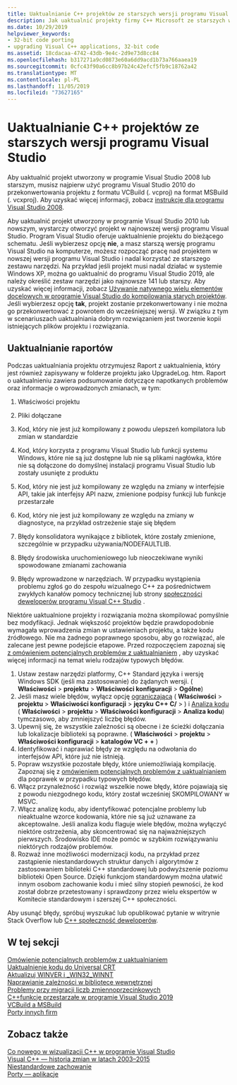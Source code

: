 ```yaml
---
title: Uaktualnianie C++ projektów ze starszych wersji programu Visual Studio
description: Jak uaktualnić projekty firmy C++ Microsoft ze starszych wersji programu Visual Studio.
ms.date: 10/29/2019
helpviewer_keywords:
- 32-bit code porting
- upgrading Visual C++ applications, 32-bit code
ms.assetid: 18cdacaa-4742-43db-9e4c-2d9e73d8cc84
ms.openlocfilehash: b317271a9cd0873e60a6dd9acd1b73a766aaea19
ms.sourcegitcommit: 0cfc43f90a6cc8b97b24c42efcf5fb9c18762a42
ms.translationtype: MT
ms.contentlocale: pl-PL
ms.lasthandoff: 11/05/2019
ms.locfileid: "73627165"
---
```

# <a name="upgrade-c-projects-from-earlier-versions-of-visual-studio"></a>Uaktualnianie C++ projektów ze starszych wersji programu Visual Studio

Aby uaktualnić projekt utworzony w programie Visual Studio 2008 lub starszym, musisz najpierw użyć programu Visual Studio 2010 do przekonwertowania projektu z formatu VCBuild (. vcproj) na format MSBuild (. vcxproj). Aby uzyskać więcej informacji, zobacz [instrukcje dla programu Visual Studio 2008](use-native-multi-targeting.md#instructions-for-visual-studio-2008).

Aby uaktualnić projekt utworzony w programie Visual Studio 2010 lub nowszym, wystarczy otworzyć projekt w najnowszej wersji programu Visual Studio. Program Visual Studio oferuje uaktualnienie projektu do bieżącego schematu. Jeśli wybierzesz opcję **nie**, a masz starszą wersję programu Visual Studio na komputerze, możesz rozpocząć pracę nad projektem w nowszej wersji programu Visual Studio i nadal korzystać ze starszego zestawu narzędzi. Na przykład jeśli projekt musi nadal działać w systemie Windows XP, można go uaktualnić do programu Visual Studio 2019, ale należy określić zestaw narzędzi jako najnowsze 141 lub starszy. Aby uzyskać więcej informacji, zobacz [Używanie natywnego wielu elementów docelowych w programie Visual Studio do kompilowania starych projektów](use-native-multi-targeting.md). Jeśli wybierzesz opcję **tak**, projekt zostanie przekonwertowany i nie można go przekonwertować z powrotem do wcześniejszej wersji. W związku z tym w scenariuszach uaktualniania dobrym rozwiązaniem jest tworzenie kopii istniejących plików projektu i rozwiązania.

## <a name="upgrade-reports"></a>Uaktualnianie raportów

Podczas uaktualniania projektu otrzymujesz Raport z uaktualnienia, który jest również zapisywany w folderze projektu jako UpgradeLog. htm. Raport o uaktualnieniu zawiera podsumowanie dotyczące napotkanych problemów oraz informacje o wprowadzonych zmianach, w tym:

1. Właściwości projektu

2. Pliki dołączane

3. Kod, który nie jest już kompilowany z powodu ulepszeń kompilatora lub zmian w standardzie

4. Kod, który korzysta z programu Visual Studio lub funkcji systemu Windows, które nie są już dostępne lub nie są plikami nagłówka, które nie są dołączone do domyślnej instalacji programu Visual Studio lub zostały usunięte z produktu

5. Kod, który nie jest już kompilowany ze względu na zmiany w interfejsie API, takie jak interfejsy API nazw, zmienione podpisy funkcji lub funkcje przestarzałe

6. Kod, który nie jest już kompilowany ze względu na zmiany w diagnostyce, na przykład ostrzeżenie staje się błędem

7. Błędy konsolidatora wynikające z bibliotek, które zostały zmienione, szczególnie w przypadku używania/NODEFAULTLIB.

8. Błędy środowiska uruchomieniowego lub nieoczekiwane wyniki spowodowane zmianami zachowania

9. Błędy wprowadzone w narzędziach. W przypadku wystąpienia problemu zgłoś go do zespołu wizualnego C++ za pośrednictwem zwykłych kanałów pomocy technicznej lub strony [społeczności deweloperów programu Visual C++ Studio](https://developercommunity.visualstudio.com/spaces/62/index.html) .

Niektóre uaktualnione projekty i rozwiązania można skompilować pomyślnie bez modyfikacji. Jednak większość projektów będzie prawdopodobnie wymagała wprowadzenia zmian w ustawieniach projektu, a także kodu źródłowego. Nie ma żadnego poprawnego sposobu, aby go rozwiązać, ale zalecane jest pewne podejście etapowe. Przed rozpoczęciem zapoznaj się [z omówieniem potencjalnych problemów z uaktualnianiem](../porting/overview-of-potential-upgrade-issues-visual-cpp.md) , aby uzyskać więcej informacji na temat wielu rodzajów typowych błędów.

 1. Ustaw zestaw narzędzi platformy, C++ Standard języka i wersję Windows SDK (jeśli ma zastosowanie) do żądanych wersji. ( **Właściwości** > **projektu** > **Właściwości konfiguracji** > **Ogólne**)
 1. Jeśli masz wiele błędów, wyłącz opcję [ograniczającą](../build/reference/permissive-standards-conformance.md) ( **Właściwości** > **projektu** > **Właściwości konfiguracji** > **języku** **C++ C/**  > ) i [Analiza kodu ](/visualstudio/code-quality/code-analysis-for-c-cpp-overview)( **Właściwości** > **projektu** > **Właściwości konfiguracji** > **Analiza kodu**) tymczasowo, aby zmniejszyć liczbę błędów.
 1. Upewnij się, że wszystkie zależności są obecne i że ścieżki dołączania lub lokalizacje biblioteki są poprawne. ( **Właściwości** > **projektu** > **Właściwości konfiguracji** > **katalogów VC + +** )
 1. Identyfikować i naprawiać błędy ze względu na odwołania do interfejsów API, które już nie istnieją.
 1. Popraw wszystkie pozostałe błędy, które uniemożliwiają kompilację. Zapoznaj się z [omówieniem potencjalnych problemów z uaktualnianiem](../porting/overview-of-potential-upgrade-issues-visual-cpp.md) dla poprawek w przypadku typowych błędów.
 1. Włącz przynależność i rozwiąż wszelkie nowe błędy, które pojawiają się z powodu niezgodnego kodu, który został wcześniej SKOMPILOWANY w MSVC.
 1. Włącz analizę kodu, aby identyfikować potencjalne problemy lub nieaktualne wzorce kodowania, które nie są już uznawane za akceptowalne. Jeśli analiza kodu flaguje wiele błędów, można wyłączyć niektóre ostrzeżenia, aby skoncentrować się na najważniejszych pierwszych. Środowisko IDE może pomóc w szybkim rozwiązywaniu niektórych rodzajów problemów.
 1. Rozważ inne możliwości modernizacji kodu, na przykład przez zastąpienie niestandardowych struktur danych i algorytmów z zastosowaniem biblioteki C++ standardowej lub podwyższenie poziomu biblioteki Open Source. Dzięki funkcjom standardowym można ułatwić innym osobom zachowanie kodu i mieć silny stopień pewności, że kod został dobrze przetestowany i sprawdzony przez wielu ekspertów w Komitecie standardowym i szerszej C++ społeczności.

Aby usunąć błędy, spróbuj wyszukać lub opublikować pytanie w witrynie Stack Overflow lub [ C++ społeczność deweloperów](https://developercommunity.visualstudio.com/spaces/62/index.html).

## <a name="in-this-section"></a>W tej sekcji

[Omówienie potencjalnych problemów z uaktualnianiem](overview-of-potential-upgrade-issues-visual-cpp.md)<br/>
[Uaktualnienie kodu do Universal CRT](upgrade-your-code-to-the-universal-crt.md)<br/>
[Aktualizuj WINVER i _WIN32_WINNT](modifying-winver-and-win32-winnt.md)<br/>
[Naprawianie zależności w bibliotece wewnętrznej](fix-your-dependencies-on-library-internals.md)<br/>
[Problemy przy migracji liczb zmiennoprzecinkowych](floating-point-migration-issues.md)<br/>
[C++funkcje przestarzałe w programie Visual Studio 2019](features-deprecated-in-visual-studio.md)<br/>
[VCBuild a MSBuild](build-system-changes.md)<br/>
[Porty innych firm](porting-third-party-libraries.md)<br/>

## <a name="see-also"></a>Zobacz także

[Co nowego w wizualizacji C++ w programie Visual Studio](../overview/what-s-new-for-visual-cpp-in-visual-studio.md)<br/>
[Visual C++ — historia zmian w latach 2003–2015](../porting/visual-cpp-change-history-2003-2015.md)<br/>
[Niestandardowe zachowanie](../cpp/nonstandard-behavior.md)<br/>
[Porty — aplikacje](../data/data-access-programming-mfc-atl.md)<br/>
